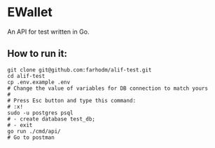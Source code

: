 # EWallet

An API for  test written in Go.

## How to run it:
```shell
git clone git@github.com:farhodm/alif-test.git
cd alif-test
cp .env.example .env
# Change the value of variables for DB connection to match yours
#
# Press Esc button and type this command:
# :x!
sudo -u postgres psql
# - create database test_db;
# - exit
go run ./cmd/api/
# Go to postman
```
